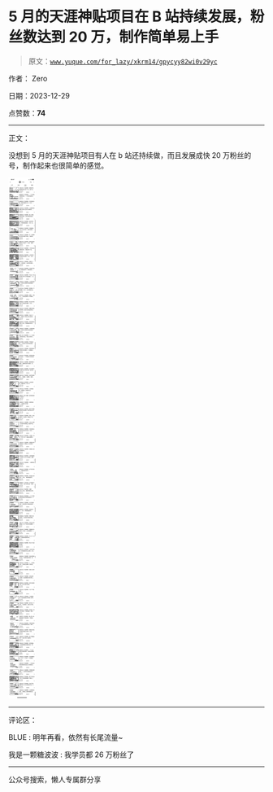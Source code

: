# 5 月的天涯神贴项目在 B 站持续发展，粉丝数达到 20 万，制作简单易上手

> 原文：[`www.yuque.com/for_lazy/xkrm14/gpycyy82wi0v29yc`](https://www.yuque.com/for_lazy/xkrm14/gpycyy82wi0v29yc)

作者： Zero

日期：2023-12-29

点赞数：**74**

* * *

正文：

没想到 5 月的天涯神贴项目有人在 b 站还持续做，而且发展成快 20 万粉丝的号，制作起来也很简单的感觉。

![](img/f2e16485aa40b9a52882556d9e9c4a23.png)

* * *

评论区：

BLUE : 明年再看，依然有长尾流量~

我是一颗糖波波 : 我学员都 26 万粉丝了

* * *

公众号搜索，懒人专属群分享